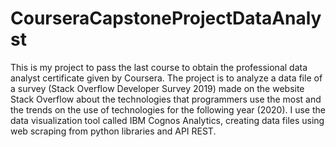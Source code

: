 # CourseraCapstoneProjectDataAnalyst
This is my project to pass the last course to obtain the professional data analyst certificate given by Coursera.
The project is to analyze a data file of a survey (Stack Overflow Developer Survey 2019) made on the website Stack Overflow about the technologies that programmers use the most and the trends on the use of technologies for the following year (2020). I use the data visualization tool called IBM Cognos Analytics, creating data files using web scraping from python libraries and API REST.
